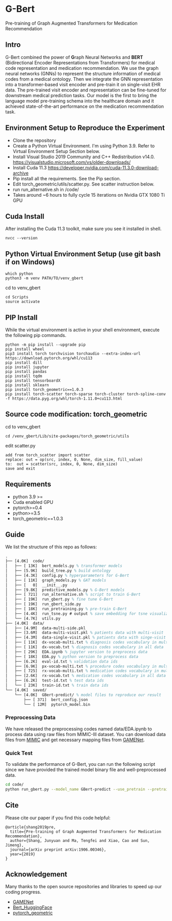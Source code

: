 # G-Bert
Pre-training of Graph Augmented Transformers for Medication Recommendation

## Intro
G-Bert combined the power of **G**raph Neural Networks and **BERT** (Bidirectional Encoder Representations from Transformers) for medical code representation and medication recommendation. We use the graph neural networks (GNNs) to represent the structure information of medical codes from a medical ontology. Then we integrate the GNN representation into a transformer-based visit encoder and pre-train it on single-visit EHR data. The pre-trained visit encoder and representation can be fine-tuned for downstream medical prediction tasks. Our model is the first to bring the language model pre-training schema into the healthcare domain and it achieved state-of-the-art performance on the medication recommendation task.

## Environment Setup to Reproduce the Experiment
- Clone the repository
- Create a Python Virtual Environment. I'm using Python 3.9. Refer to Virtual Environment Setup Section below.
- Install Visual Studio 2019 Community and C++ Redistribution v14.0. https://visualstudio.microsoft.com/vs/older-downloads/
- Install Cuda 11.3 https://developer.nvidia.com/cuda-11.3.0-download-archive
- Pip install all the requirements. See the Pip section.
- Edit torch_geometric/utils/scatter.py. See scatter instruction below.
- run run_alternative.sh in /code/
- Takes around ~6 hours to fully cycle 15 iterations on Nvidia GTX 1080 Ti GPU

## Cuda Install
After installing the Cuda 11.3 toolkit, make sure you see it installed in shell.
```shell
nvcc --version
```

## Python Virtual Environment Setup (use git bash if on Windows)
```shell
which python
python3 -m venv PATH/TO/venv_gbert
```
cd to venv_gbert
```shell
cd Scripts
source activate
```

## PIP Install
While the virtual environment is active in your shell environment, execute the following pip commands.
```shell
python -m pip install --upgrade pip
pip install wheel
pip3 install torch torchvision torchaudio --extra-index-url https://download.pytorch.org/whl/cu113
pip install dill
pip install jupyter
pip install pandas
pip install tqdm
pip install tensorboardX
pip install sklearn
pip install torch_geometric==1.0.3
pip install torch-scatter torch-sparse torch-cluster torch-spline-conv -f https://data.pyg.org/whl/torch-1.11.0+cu113.html
```

## Source code modification: torch_geometric
cd to venv_gbert
```shell
cd /venv_gbert/Lib/site-packages/torch_geometric/utils
```
edit scatter.py
```
add from torch_scatter import scatter
replace: out = op(src, index, 0, None, dim_size, fill_value)
to:  out = scatter(src, index, 0, None, dim_size)
save and exit
```

## Requirements
- python 3.9 >=
- Cuda enabled GPU
- pytorch>=0.4
- python>=3.5
- torch_geometric==1.0.3

## Guide
We list the structure of this repo as follows:
```latex
.
├── [4.0K]  code/
│   ├── [ 13K]  bert_models.py % transformer models
│   ├── [5.9K]  build_tree.py % build ontology
│   ├── [4.3K]  config.py % hyperparameters for G-Bert
│   ├── [ 11K]  graph_models.py % GAT models
│   ├── [   0]  __init__.py
│   ├── [9.8K]  predictive_models.py % G-Bert models
│   ├── [ 721]  run_alternative.sh % script to train G-Bert
│   ├── [ 19K]  run_gbert.py % fine tune G-Bert
│   ├── [ 19K]  run_gbert_side.py
│   ├── [ 18K]  run_pretraining.py % pre-train G-Bert
│   ├── [4.4K]  run_tsne.py # output % save embedding for tsne visualization
│   └── [4.7K]  utils.py
├── [4.0K]  data/
│   ├── [4.9M]  data-multi-side.pkl 
│   ├── [3.6M]  data-multi-visit.pkl % patients data with multi-visit
│   ├── [4.3M]  data-single-visit.pkl % patients data with singe-visit
│   ├── [ 11K]  dx-vocab-multi.txt % diagnosis codes vocabulary in multi-visit data
│   ├── [ 11K]  dx-vocab.txt % diagnosis codes vocabulary in all data
│   ├── [ 29K]  EDA.ipynb % jupyter version to preprocess data
│   ├── [ 18K]  EDA.py % python version to preprocess data
│   ├── [6.2K]  eval-id.txt % validation data ids
│   ├── [6.9K]  px-vocab-multi.txt % procedure codes vocabulary in multi-visit data
│   ├── [ 725]  rx-vocab-multi.txt % medication codes vocabulary in multi-visit data
│   ├── [2.6K]  rx-vocab.txt % medication codes vocabulary in all data
│   ├── [6.2K]  test-id.txt % test data ids
│   └── [ 23K]  train-id.txt % train data ids
└── [4.0K]  saved/
    └── [4.0K]  GBert-predict/ % model files to reproduce our result
        ├── [ 371]  bert_config.json 
        └── [ 12M]  pytorch_model.bin
```
### Preprocessing Data
We have released the preprocessing codes named data/EDA.ipynb to process data using raw files from MIMIC-III dataset. You can download data files from [MIMIC](https://mimic.physionet.org/gettingstarted/dbsetup/) and get necessary mapping files from [GAMENet](https://github.com/sjy1203/GAMENet).

### Quick Test
To validate the performance of G-Bert, you can run the following script since we have provided the trained model binary file and well-preprocessed data.
```bash
cd code/
python run_gbert.py --model_name GBert-predict --use_pretrain --pretrain_dir ../saved/GBert-predict --graph
```
## Cite 

Please cite our paper if you find this code helpful:

```
@article{shang2019pre,
  title={Pre-training of Graph Augmented Transformers for Medication Recommendation},
  author={Shang, Junyuan and Ma, Tengfei and Xiao, Cao and Sun, Jimeng},
  journal={arXiv preprint arXiv:1906.00346},
  year={2019}
}
```

## Acknowledgement
Many thanks to the open source repositories and libraries to speed up our coding progress.
- [GAMENet](https://github.com/sjy1203/GAMENet)
- [Bert_HuggingFace](https://github.com/huggingface/pytorch-pretrained-BERT)
- [pytorch_geometric](https://github.com/rusty1s/pytorch_geometric)


